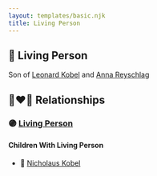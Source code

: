 ```yaml
---
layout: templates/basic.njk
title: Living Person
---
```

## 🔵 Living Person

Son of [Leonard Kobel](/people/3/3731471) and [Anna Reyschlag](/people/1/11719006)

## 👩‍❤️‍👨 Relationships

### 🟣 [Living Person](/people/7/702138)

#### Children With Living Person
* 🔵 [Nicholaus Kobel](/people/4/41497852)